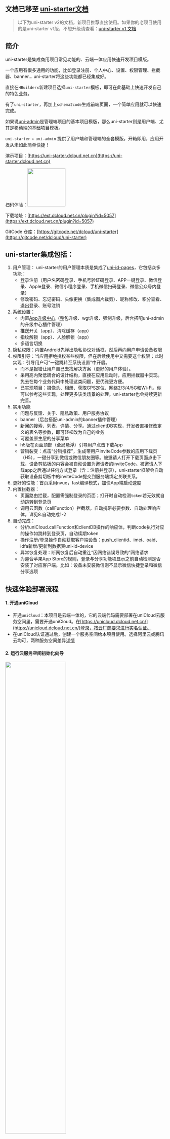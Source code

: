 <h2>
文档已移至 <a href="https://uniapp.dcloud.io/uniCloud/uni-starter.html" target="_blank">uni-starter文档</a>
</h2>

> 以下为uni-starter v2的文档，新项目推荐直接使用。如果你的老项目使用的是uni-starter v1版，不想升级请查看：[uni-starter v1 文档](https://gitcode.net/dcloud/uni-starter/-/blob/v1/README.md)

## 简介
uni-starter是集成商用项目常见功能的、云端一体应用快速开发项目模版。

一个应用有很多通用的功能，比如登录注册、个人中心、设置、权限管理、拦截器、banner... uni-starter将这些功能都已经集成好。

直接在`HBuilderx`新建项目选择`uni-starter`模板，即可在此基础上快速开发自己的特色业务。

有了`uni-starter`，再加上`schema2code`生成前端页面，一个简单应用就可以快速完成。

如果说[uni-admin](https://uniapp.dcloud.io/uniCloud/admin)是管理端项目的基本项目模版，那么uni-starter则是用户端、尤其是移动端的基础项目模板。

`uni-starter` + `uni-admin` 提供了用户端和管理端的全套模版，开箱即用，应用开发从未如此简单快捷！

演示项目：[https://uni-starter.dcloud.net.cn](https://uni-starter.dcloud.net.cn)

扫码体验：<img src="https://vkceyugu.cdn.bspapp.com/VKCEYUGU-f184e7c3-1912-41b2-b81f-435d1b37c7b4/0625ae17-1262-45cb-a713-cdbf02df5c0a.png" style="width: 120px;">

下载地址：[https://ext.dcloud.net.cn/plugin?id=5057](https://ext.dcloud.net.cn/plugin?id=5057)

GitCode 仓库：[https://gitcode.net/dcloud/uni-starter](https://gitcode.net/dcloud/uni-starter)

## uni-starter集成包括：
1. 用户管理：
	uni-starter的用户管理本质是集成了[uni-id-pages](https://uniapp.dcloud.net.cn/uniCloud/uni-id-pages.html)，它包括众多功能：
	- 登录注册（用户名密码登录、手机号验证码登录、APP一键登录、微信登录、Apple登录、微信小程序登录、手机微信扫码登录、微信公众号内登录）
	- 修改密码、忘记密码、头像更换（集成图片裁剪）、昵称修改、积分查看、退出登录、账号注销
2. 系统设置：
	- 内置[App升级中心](https://uniapp.dcloud.net.cn/uniCloud/upgrade-center.html)（整包升级、wgt升级、强制升级，后台搭配uni-admin的升级中心插件管理）
	- 推送开关（app）、清除缓存（app）
	- 指纹解锁（app）、人脸解锁（app）
	- 多语言切换
3. 隐私权限：内置Android先弹出隐私协议对话框，然后再向用户申请设备权限
4. 权限引导：当应用拒绝授权某些权限，但在后续使用中又需要这个权限；此时实现：引导用户可“一键跳转至系统设置”中开启。
	- 而不是报错让用户自己去找解决方案（更好的用户体验）。
	- 采用高内聚低耦合的设计结构，直接在应用启动时，应用拦截器中实现。免去在每个业务代码中处理这类问题，更优雅更方便。
	- 已实现项目：摄像头、相册、获取GPS定位、网络2/3/4/5G和Wi-Fi。你可以参考这些实现，处理更多该类场景的处理。uni-starter也会持续更新完善。
5. 实用功能
	- 问题与反馈、关于、隐私政策、用户服务协议
	- banner（后台搭配uni-admin的banner插件管理）
	- 新闻的搜索、列表、详情、分享。通过clientDB实现，开发者直接修改定义的表名等参数，即可轻松改为自己的业务
	- 可覆盖原生层的分享菜单
	- h5版在页面顶部（全局悬浮）引导用户点击下载App
	- 营销裂变：点击“分销推荐”，生成带用户inviteCode参数的应用下载页（H5），一键分享到微信或微信朋友圈等。被邀请人打开下载页面点击下载，设备剪贴板的内容会被自动设置为邀请者的inviteCode。被邀请人下载app之后通过任何方式登录（含：注册并登录），uni-starter框架会自动获取设备剪切板中的inviteCode提交到服务端绑定关联关系。
6. 更好的性能：首页采用nvue，fast编译模式，加快App端启动速度
7. 内置拦截器：
	- 页面路由拦截，配置需强制登录的页面；打开时自动检测`token`若无效就自动跳转到登录页
	- 调用云函数（callFunction）拦截器，自动携带必要参数、自动处理响应体。详见8.自动完成1-2
8. 自动完成：
	- 分析uniCloud.callFunction和clientDB操作的响应体，判断code执行对应的操作如跳转到登录页，自动续期token
	- 操作注册/登录操作自动获取客户端设备：push_clientid、imei、oaid、idfa新增/更新到数据表uni-id-device
	- 异常恢复处理：断网恢复后自动重连“因网络错误导致的”网络请求
	- 为迎合苹果App Store的规则，登录与分享功能项显示之前自动检测是否安装了对应客户端。比如：设备未安装微信则不显示微信快捷登录和微信分享选项

## 快速体验部署流程
#### 1. 开通uniCloud
- 开通`uniCloud`：本项目是云端一体的，它的云端代码需要部署在uniCloud云服务空间里，需要开通uniCloud。在[https://unicloud.dcloud.net.cn/](https://unicloud.dcloud.net.cn/)登录，按云厂商要求进行实名认证。
- 在uniCloud认证通过后，创建一个服务空间给本项目使用。选择阿里云或腾讯云均可，两种服务空间差异[详情](https://uniapp.dcloud.net.cn/uniCloud/price)

#### 2. 运行云服务空间初始化向导
<img style="width:61.8%" src="https://vkceyugu.cdn.bspapp.com/VKCEYUGU-f184e7c3-1912-41b2-b81f-435d1b37c7b4/472d8525-4e64-4a86-a77a-8c37c4379610.jpg" />
<img style="width:61.8%" src="https://vkceyugu.cdn.bspapp.com/VKCEYUGU-f184e7c3-1912-41b2-b81f-435d1b37c7b4/78b3f17c-cf70-4cdf-9ada-1796753ffeac.jpg" />
<img style="width:61.8%" src="https://vkceyugu.cdn.bspapp.com/VKCEYUGU-f184e7c3-1912-41b2-b81f-435d1b37c7b4/09916d79-4753-4baa-9b95-baa831f1a873.jpg" />

## 功能模块介绍
### 1.账户管理
uni-starter 使用 `uni-id-pages`实现：登录注册账户管理相关功能 [详情查看](https://uniapp.dcloud.net.cn/uniCloud/uni-id-pages.html)
### 2.路由管理
大多数应用，都会指定某些页面需要登录才能访问。以往开发者需要写不少代码。现在，只需在项目的pages.json内配置登录页路径、需要登录才能访问的页面等信息，uni-app框架的路由跳转，会自动在需要登录且客户端登录状态过期或未登录时跳转到登录页面。详情查看：[uniIdRouter文档](https://uniapp.dcloud.net.cn/uniCloud/uni-id-summary.html#uni-id-router)
### 3.h5版在页面顶部引导用户`点击下载App`
把h5端用户引流到APP端，是一个非常实用的功能。相对于h5，APP端有更高的用户留存和更好的产品体验。
uni-starter集成了这个功能，你只需直接在`项目根目录/uni-starter.config.js`的"h5"->"openApp"中配置相关内容，即可开启全局悬浮的下载引导。
这也是一个演示开发者如何在h5端做全局悬浮块的例子。你也可以在`/common/openApp.js`中修改他的样式等代码等，注意它只支持原生js语法。

### 4.分享模块
一个可覆盖原生层分享模块
- 应用配置：`manifest.json` App模块配置 --> Share --> 勾选并配置你所需要的模块
- 分享功能配置参数，随着应用的业务场景决定，在各场景调用的时候配置。参考uni-starter的`/pages/list/detail.vue`的`methods -> shareClick`
- 更多`uni-share`的介绍 [详情](https://ext.dcloud.net.cn/plugin?id=4860)

### 5.升级中心相关
为了解决开发者维护多个 App 升级繁琐，重复逻辑过多，管理不便的问题，升级中心`uni-upgrade-center`应运而生。
提供了简单、易用、统一的 App 管理、App 版本管理、安装包发布管理，升级检测更新管理。
- 升级中心分为两个部分：`uni-upgrade-center` 前台检测更新和`uni-upgrade-center-Admin`后台管理系统。
- `uni-upgrade-center`的介绍 [详情](https://ext.dcloud.net.cn/plugin?id=4542)
- `uni-upgrade-center-Admin`的介绍 [详情](https://ext.dcloud.net.cn/plugin?id=4470)

### 6.意见反馈
- 客户端[详情](https://ext.dcloud.net.cn/plugin?id=50)
- admin端[详情](https://ext.dcloud.net.cn/plugin?id=4992)

### 7.指纹识别模块
- `manifest.json` App模块配置 --> `Fingerprint`指纹识别

### 8.消息推送模块
- `manifest.json` App模块配置 --> `push`消息推送

### 9.隐私政策弹框
根据工业和信息化部关于开展APP侵害用户权益专项整治要求，App提交到应用市场必须满足以下条件：
- 应用启动运行时需弹出隐私政策协议，说明应用采集用户数据
- 应用不能强制要求用户授予权限，即不能“不给权限不让用”
+ 如不希望应用启动时申请“读写手机存储”和“访问设备信息”权限，请参考：[https://ask.dcloud.net.cn/article/36549](https://ask.dcloud.net.cn/article/36549)

配置弹出“隐私协议和政策”打开项目的manifest.json文件，切换到“源码视图”项
在`manifest.json` -> `app-plus` -> `privacy` 节点下添加 prompt节点
```js
"privacy" : {
	"prompt" : "template",
	"template" : {
		"title" : "服务协议和隐私政策",
		"message" : "　　请你务必审慎阅读、充分理解“服务协议”和“隐私政策”各条款，包括但不限于：为了更好的向你提供服务，我们需要收集你的设备标识、操作日志等信息用于分析、优化应用性能。<br/>　　你可阅读<a href=\"https://ask.dcloud.net.cn/protocol.html\">《服务协议》</a>和<a href=\"https://ask.dcloud.net.cn/protocol.html\">《隐私政策》</a>了解详细信息。如果你同意，请点击下面按钮开始接受我们的服务。",
		"buttonAccept" : "同意",
		"buttonRefuse" : "暂不同意"
	}
}
```
- prompt
  字符串类型，必填，隐私政策提示框配置策略，可取值template、custom、none，默认值为none
  + template
     使用原生提示框模板，可自定义标题、内容已经按钮上的文本
  + custom
     自定义隐私政策提示框，uni-app项目中推荐使用nvue页面进行自定义，5+ APP使用html页面进行自定义
  + none
    不弹出隐私政策提示框
- template
  json格式，可选，模板提示框上显示的内容
	+ title
	  模板提示框上的标题，默认为“服务协议和隐私政策”
	+ message
	  模板提示框上的内容，richtext类型字符串，支持a/font/br等节点，点击a链接会调用内置页面打开其href属性中链接地址。
	  **注意：务必配置此提示内容，或参考上面示例内容并修改《服务协议》和《隐私政策》链接地址**
	+ buttonAccept
	  模板提示框上接受按钮的文本，默认值为“我知道了”
	+ buttonRefuse
	  模板提示框上拒绝按钮的文本，默认不显示此按钮
	+ second
	  HBuilderX3.1.12+版本新增支持隐私提示框二次确认提示，用于配置二次确认提示框显示内容，message属性值不为空时弹出二次确认提示框
		+ title 二次确认提示框上的标题
		+ message 二次确认提示框上的内容，支持richtext类型字符串
		+ buttonAccept 二次确认提示框上接受按钮的文本
		+ buttonRefuse 二次确认提示框上拒绝按钮的文本

> 更多Android平台隐私与政策提示框配置方法，[详情](https://ask.dcloud.net.cn/article/36937)

##### 注意：
1. 最新的华为应用市场要求，隐私政策提示框上接受按钮的文本，必须为“同意”而不能是其他有歧义的文字。
2. 配置后提交云端打包后生效。理论上绝大部分和`manifest.json`生效相关的配置均需要提交云打包后生效

### 10.云对象拦截器应用  
云对象拦截器文档[详情查看](https://uniapp.dcloud.net.cn/uniCloud/client-sdk.html#add-interceptor)

1. 控制调试模式  
配置路径：`uni-starter/uni-starter.config.js`
云对象请求fail时，开启调试模式将以`showModal`的模式弹出真实错误信息。关闭调试模式，则以`showToast`的模式模糊提示（弹出系统错误请稍后再试！）

2. 裂变营销功能原理
当用户请求云对象`uni-id-co`的任何方式登录（含：注册并登录）功能时，
云对象拦截器逻辑内部：判断用户的剪切板是否包含`uniInvitationCode:`开头的邀请码，如果存在则在请求时带上此邀请码；实现裂变营销功能的用户关系绑定。

### 12.关于升级
- 项目升级  
uni-starter遵循uni-app的插件模块化规范，即：[uni_modules](https://uniapp.dcloud.io/uni_modules) 。它是个项目类型的插件。在项目的根目录下有一个符合uni_modules规范的package.json文件，在这个文件右键-从插件市场更新即可更新该插件。
	
- 插件升级  
非项目类型的`uni_modules`插件在项目根目录下的`uni_modules`目录下。以插件ID为插件文件夹命名，在该目录右键也会看到“从插件市场更新”选项，点击即可更新该插件。

uni-starter内集成的uni-id-pages、uni-upgrade-center等插件都可以独立升级。

### 13.多语言国际化  
uni-starter支持多语言国际化，默认关闭，可以在`uni-starter.config.js`->`i18n`->`enable`中配置。

如果你启用了多语言国际化需要先阅读：[uni-app多语言国际化](https://uniapp.dcloud.io/collocation/i18n?id=%e6%a1%86%e6%9e%b6%e5%86%85%e7%bd%ae%e7%bb%84%e4%bb%b6%e5%92%8capi%e5%9b%bd%e9%99%85%e5%8c%96)

### 14.微信登录自动获取头像  
当用户首次在微信小程序中通过微信登录应用。uni-starter将获取用户的微信头像，设置为当前账号头像。

**注意：** 保存头像的过程是：先将微信头像的图片下载，再上传到uniCloud云存储。而小程序平台要求在管理后台配置小程序应用的联网服务器域名，否则无法联网。请确认已正确配置download、uploadFile合法域名[详情查看](https://uniapp.dcloud.io/uniCloud/publish.html#useinmp)
	
## initApp()做了什么
1. 读取uni-starter.config并挂载到globalData的config下
2. 读取应用版本号，并存到globalData下
3. 检查是否有可更新的应用版本，决定是否启动在线更新版本
4. 监听设备的网络变化并以uni.showToast APi的方式提醒用户
5. 使用[拦截器](https://uniapp.dcloud.io/api/interceptor?id=addinterceptor) 实现：自动引导打开`选择图片`所需要的权限。当调用`uni.chooseImage`时检测到无权限则自动开启引导。并不是在每次调用接口时处理这类问题，你可以参考该例子做更多该类场景的处理。uni-starter也会持续完善。

## 配置文件  
uni-starter提供了`uni-starter.config.js`，可配置选择登录注册方式及优先级等，可指定该应用是否强制登录才能进入某个页面。配置项内容如下：
```js
module.exports = {
	"h5": {
		"url": "https://static-76ce2c5e-31c7-4d81-8fcf-ed1541ecbc6e.bspapp.com", //	前端网页托管的域名
		 // 在h5端全局悬浮引导用户下载app的功能 更多自定义要求在/common/openApp.js中修改
		"openApp": {
			//点击悬浮下载栏后打开的网页链接
			"openUrl": 'https://sj.qq.com/myapp/detail.htm?apkName=com.tencent.android.qqdownloader&info=6646FD239A6EBA9E2DEE5DFC7E18D867',
			//左侧显示的应用名称
			"appname": 'uni-starter',
			//应用的图标
			"logo": './static/logo.png',
		}
	},
	"mp": {
		"weixin": {
			//微信小程序原始id，微信小程序分享时
			"id": "gh_132465798"
		}
	},
	//关于应用
	"about": {
		//应用名称
		"appName": "uni-starter",
		//应用logo
		"logo": "/static/logo.png",
		//公司名称
		"company": "数字天堂（北京）网络技术有限公司",
		//口号
		"slogan": "为开发而生",
		//应用的链接，用于分享到第三方平台和生成关于我们页的二维码
		"download": "https://m3w.cn/uniapp",
		//应用版本号，用于非app端显示，app端自动获取
		"version":"1.0.0"
	},
	//用于打开应用市场评分界面
	"marketId":{
		"ios":"",
		"android":""
	},
	//配置多语言国际化。i18n为英文单词 internationalization的首末字符i和n，18为中间的字符数 是“国际化”的简称
	"i18n":{
		"enable":false //默认启用，国际化。如果你不想使用国际化相关功能，请改为false
	}
}
```

## 目录结构@catalogue
<pre v-pre="" data-lang="">
<code class="lang-" style="padding:0">
uni-starter
├─uniCloud-aliyun	
│	├─cloudfunctions 云函数目录
│	|	├─common 公共模块
│	│	|	├─uni-config-center			uni-starter的服务端配置中心，项目所有云函数的配置在这里填写 <a target="_blank" href="https://ext.dcloud.net.cn/plugin?id=4425">详情</a>
│	│	|	|	├─index.js				config-center入口文件
│	│	|	|	└─uni-id				uni-id模块配置目录
│	│	|	|		├─config.json		uni-id对应的配置数据：微信登录、一键登录、短信验证码登录等key都在这里填写<a target="_blank" href="https://ext.dcloud.net.cn/plugin?id=4425">详情</a>
│	│	|	|		└─file.cert			uni-id依赖的配置文件,假如你使用微信发红包功能，需要的证书文件就是放到这里
│	|	|	└───uni-id					uni-id用户体系 <a target="_blank" href="https://uniapp.dcloud.io/uniCloud/uni-id-summary">详情</a>
│	|	├─check-version					检查更新云函数 <a target="_blank" href="https://ext.dcloud.net.cn/plugin?name=uni-upgrade-center-app">详情</a>
│	|	├─rewarded-video-ad-notify-url	签到插件广告回调 <a target="_blank" href="https://ext.dcloud.net.cn/plugin?name=uni-sign-in">详情</a>
│	|	├─uni-analyse-searchhot			云端一体搜索模板依赖的云函数 <a target="_blank" href="https://ext.dcloud.net.cn/plugin?id=3851">详情</a>
│	|	├─uni-captcha-co				云端一体图形验证码组件云对象 <a target="_blank" href="https://ext.dcloud.net.cn/plugin?name=uni-captcha">详情</a>
│	|	├─uni-clientDB-actions			客户端直接操作数据库拦截逻辑 <a target="_blank" href="https://uniapp.dcloud.net.cn/uniCloud/jql.html#action">详情</a>
│	|	├─uni-open-bridge				统一接管微信等三方平台认证的开源库 <a target="_blank" href="https://uniapp.dcloud.net.cn/uniCloud/jql.html#action">详情</a>
│	|	├─upgrade-center				云端一体uni升级中心的云函数 <a target="_blank" href="https://uniapp.dcloud.net.cn/uniCloud/jql.html#action">详情</a>
│	|	└─uni-id-co						用户中心云函数，实现用户注册、修改密码、发送验证码、快捷登录（微信、短信、账户、一键登录） <a target="_blank" href="https://uniapp.dcloud.net.cn/uniCloud/uni-id-summary.html">详情</a>
│	└──database							云数据目录
│		├─db_init.json					db_init.json初始化数据库文件，其中不再包含schema <a target="_blank" href="https://uniapp.dcloud.net.cn/uniCloud/hellodb?id=db-init">详情</a>
│		├─opendb-app-versions.schema.json		应用版本，表结构文件
│		├─opendb-banner.schema.json	        	横幅数据表，表结构文件
│		├─opendb-feedback.schema.json	        意见反馈表，表结构文件
│		├─opendb-news-articles.schema.json	    新闻文章表，表结构文件
│		├─opendb-news-categories.schema.json	新闻分类表，表结构文件
│		├─opendb-news-comments.schema.json		新闻评论表，表结构文件
│		├─opendb-news-favorite.schema.json		新闻收藏表，表结构文件
│		├─opendb-search-hot.schema.json			热门搜索表，表结构文件
│		├─opendb-search-log.schema.json			搜索记录表，表结构文件
│		├─opendb-verify-codes.schema.json		验证码表，表结构文件
│		├─uni-id-log.schema.json	        	登录日志表，表结构文件
│		├─uni-id-scores.schema.json	        	用户积分表，表结构文件
│		└─uni-id-users.schema.json	        	用户表，表结构文件
├─pages										业务页面文件存放的目录
│	├─common						
│	│	└─webview							webview目录
│	│		└─webview.vue					webview页面	用于实现跨端的web页面浏览
│	├─grid
│	│	└─grid.vue	 						带宫格和banner的示例页面
│	├─list
│	│	├─list.vue	 						新闻列表
│	│	├─search
│	│	│	└─search						云端一体搜索插件
│	│	└─detail.vue						新闻详情
│	├─ucenter
│	│	├─about								关于我们
│	│	│	└─about
│	│	├─login-page						登录模块<a target="_blank" href="https://ext.dcloud.net.cn/plugin?id=8577">详情参考</a>
│	│	├─read-news-log						新闻阅读记录
│	│	│	└─read-news-log
│	│	├─invite							带用户inviteCode参数的应用下载页
│	│	│	└─invite
│	│	├─settings						
│	│	│	├─dc-push
│	│	│	│	└─push.js					push权限操作SDK
│	│	│	└─settings.vue					app设置
│	│	├─userinfo							用户个人信息
│	│	│	├─bind-mobile
│	│	│	│	└─bind-mobile.vue			绑定手机号码
│	│	│	├─limeClipper					图片裁剪插件,来源<a target="_blank" href="https://ext.dcloud.net.cn/plugin?id=3594">limeClipper @作者： 陌上华年</a>
│	│	│	│	├─images
│	│	│	│	│	├─photo.svg
│	│	│	│	│	└─rotate.svg
│	│	│	│	├─index.css
│	│	│	│	├─limeClipper.vue
│	│	│	│	├─README.md
│	│	│	│	└─utils.js
│	│	│	├─main.js
│	│	│	├─cropImage.vue		引用limeClipper的图片裁剪模块，为了方便二开可能会出现兼容`vue`与`nvue`，所以做成了`页面`而不是`组件`
│	│	│	└─userinfo.vue
│	|	└─ucenter.vue						用户中心
│	|
├─static	 							存放应用引用的本地静态资源（如图片、视频等）的目录，<b>注意：</b>静态资源只能存放于此
├─uni_modules						存放<a target="_blank" href="https://uniapp.dcloud.net.cn/plugin/uni_modules.html">uni_modules</a>规范的插件。
├─uni_modules_tools				uni_modules插件上传辅助脚本 <a href="https://ext.dcloud.net.cn/plugin?id=5256">详情</a>。
├─main.js							Vue初始化入口文件
├─App.vue							应用配置，用来配置App全局样式以及监听 <a href="/collocation/frame/lifecycle?id=应用生命周期">应用生命周期</a>
├─uni-starter.config				uni-starter的前端的配置文件，项目所有模块的配置在这里填写。详见该文件的代码注释。
├─manifest.json	 				配置应用名称、appid、logo、版本等打包信息，<a href="/collocation/manifest">详见</a>
└─pages.json						配置页面路由、导航条、选项卡等页面类信息，<a href="/collocation/pages">详见</a>
</code>
</pre>
完整的uni-app目录结构[详情](https://uniapp.dcloud.io/frame?id=%e7%9b%ae%e5%bd%95%e7%bb%93%e6%9e%84)

## 常见API示范
1. 判断当前用户是否拥有某角色`uniIDHasRole` 演示页面：`/pages/grid/grid` [API文档详情](https://uniapp.dcloud.io/api/global?id=uniidhasrole)
2. 指纹解锁、人脸解锁  演示页面：`/pages/ucenter/settings/settings` [API文档详情](https://uniapp.dcloud.io/api/system/authentication)

## 注意事项
1. 真机运行需要制作自定义基座，制作后选择运行到自定义基座
2. 苹果登录的图标，需要满足苹果应用市场的审核规范请勿随便修改；如需修改请先阅读:[Sign in with Apple Button](https://appleid.apple.com/signinwithapple/button)
3. 应用登录功能，默认不勾选同意隐私权限是响应安卓应用市场的规范；请勿修改该逻辑。

## FAQ：常见问题
1. 提示“公共模块uni-id缺少配置信息”解决方案：在cloudfunctions右键‘上传所有云函数、公共模块及actions’之后，需要在cloudfunctions -> common -> uni-config-center 目录单独上传一次，右键‘上传公共模块’。
2. 本项目代码可以商用，无需为DCloud付费。但不能把本项目的代码改造用于非uni-app和uniCloud的技术体系。即，不能将后台改成php、java等其他后台，这将违反使用许可协议。

## 相关案例
[
	![](https://vkceyugu.cdn.bspapp.com/VKCEYUGU-f184e7c3-1912-41b2-b81f-435d1b37c7b4/dd4c366f-6165-46c0-8500-5a679d7e5463.jpg)
](https://ext.dcloud.net.cn/search?q=uni-starter)
（点击跳转到案例列表）


## 第三方插件（感谢插件作者，排名不分前后）：
1. 图片裁剪 [limeClipper](https://ext.dcloud.net.cn/plugin?id=3594) @作者： 陌上华年
2. 二维码生成 [Sansnn-uQRCode](https://ext.dcloud.net.cn/plugin?id=1287) @作者： 3snn